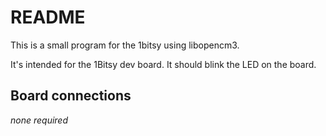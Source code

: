 # README

This is a small program for the 1bitsy using libopencm3.

It's intended for the 1Bitsy dev board. It should blink the LED on the board.

## Board connections

*none required*
